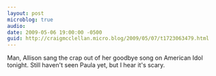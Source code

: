 ```yaml
---
layout: post
microblog: true
audio: 
date: 2009-05-06 19:00:00 -0500
guid: http://craigmcclellan.micro.blog/2009/05/07/t1723063479.html
---
```

Man, Allison sang the crap out of her goodbye song on American Idol tonight.  Still haven't seen Paula yet, but I hear it's scary.
